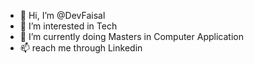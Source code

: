 - 👋 Hi, I’m @DevFaisal
- 👀 I’m interested in Tech
- 🌱 I’m currently doing Masters in Computer Application
- 📫 reach me through Linkedin

<!---
DevFaisal/DevFaisal is a ✨ special ✨ repository because its `README.md` (this file) appears on your GitHub profile.
You can click the Preview link to take a look at your changes.
--->
